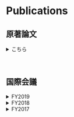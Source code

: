 # Publications

## 原著論文
<details>
<summary>こちら</summary>
<div>

3. "Write-error rate of nanoscale magnetic tunnel junctions in the precessional regime",<br>
    Takaharu Saino, Shun Kanai, **Motoya Shinozaki**, Butsurin Jinnai, Hideo Sato, Shunsuke Fukami, and Hideo Ohno,<br>
    Applied Physics Letters 115, 142406 (2019).<br><br>

2. "Free-layer Size Dependence of Anisotropy Field in Nanoscale CoFeB/MgO Magnetic Tunnel Junctions"<br>
    **Motoya Shinozaki**, Junta Igarashi, Hideo Sato, and Hideo Ohno,<br>
    Applied Physics Express 11, 043001 (2018).<br><br>

1. "Damping constant in a free layer in nanoscale CoFeB/MgO magnetic tunnel junctions investigated by homodyne-detected ferromagnetic resonance"<br>
    **Motoya Shinozaki**, Eriko Hirayama, Shun Kanai, Hideo Sato, Fumihiro Matsukura, and Hideo Ohno,<br>
    Applied Physics Express 10, 013001 (2017).<br><br>

</div>
</details>
<br><br>

## 国際会議
<details>
<summary>FY2019</summary>
<div>

20. "Write-error rate of nanoscale magnetic tunnel junctions in the precessional regime"<br>
 	Takaharu Saino, Shun Kanai, Motoya Shinozaki, Butsurin Jinnai, Hideo Sato, Shunsuke Fukami, and Hideo Ohno,<br>
 	The 3rd Symposium for The Core Research Clusters for Materials Science and Spintronics, Sendai, Japan,  10-11 Feb. 2020.<br><br>

19. "Ferromagnetic resonance and current induced magnetization switching in nanoscale CoFeB/MgO magnetic tunnel junctions"<br>
	Motoya Shinozaki, Junta Igarashi, Justin Llandro, Hideo Sato, Shunsuke Fukami, and Hideo Ohno,<br>
	17th RIEC International Workshop on Spintronics, Sendai, Japan, 3-6 Dec. 2019.<br><br>

18. "Magnetic-field angle dependence of coercivity with and without bias current in nanoscale magnetic tunnel junctions"<br>
	Junta Igarashi, Shun Kanai, Motoya Shinozaki, Justin Llandro, Hideo Sato, Shunsuke Fukami, and Hideo Ohno,<br>
	Purdue-Tohoku Spintronics Workshop II, Lorraine University, Nancy, France, 17-20 September 2019.<br><br> 

17. "Size Dependence of the Influence of Edge Effects in Nanoscale Perpendicular-Anisotropy Magnetic Tunnel Junctions"<br>
 	Junta Igarashi, Motoya Shinozaki, Justin Llandro, Shunsuke Fukami, Hideo Sato, and Hideo Ohno,<br>
	York-Tohoku-Kaiserslautern Research Symposium on "New Concept Spintronics Devices", York University, York, British, 12-14 June 2019. (Invited)<br><br>

</div>
</details>

<details>
<summary>FY2018</summary>
<div>

16. "Size Dependence of the Influence of Edge Effects in Nanoscale Perpendicular-Anisotropy Magnetic Tunnel Junctions"<br>
	Motoya Shinozaki, Junta Igarashi, Justin Llandro, Shunsuke Fukami, Hideo Sato, and Hideo Ohno,<br>
	The 2nd Symposium for World Leading Research Centers, Sendai International Center, Sendai, Japan, 15-17 Feb. 2019. (Invited)<br><br>

15. "Asymmetric distortion of astroid curve with current bias in nanoscale magnetic tunnel junction"<br>
	Junta Igarashi, Shun Kanai, Motoya Shinozaki, Justin Llandro, Hideo Sato, Shunsuke Fukami, and Hideo Ohno,<br>
	2019 Joint MMM-Intermag Conference, Washington, USA, Jan. 14-18. 2019.<br><br>

14. "Edge state of nanoscale magnetic tunnel junctions proved by spin-wave resonance"<br>
	Motoya Shinozaki, Takaaki Dohi, Junta Igarashi, Justin Llandro, Shun Kanai, Shunsuke Fukami, Hideo Sato, and Hideo. Ohno,<br> 
	2019 Joint MMM-Intermag Conference, Washington, USA, Jan. 14-18. 2019.<br><br>

13. "Effects of free layer size on magnetic properties and current induced magnetization switching in nanoscale CoFeB/MgO magnetic tunnel junctions"<br>
	Junta Igarashi, Motoya Shinozaki, Justin Llandro, Hideo Sato, Shunsuke Fukami, and Hideo Ohno,<br>
	16th RIEC International Workshop on Spintronics, Sendai, Japan, 9-12 Jan. 2019.<br><br>

12. "Influence on magnetization switching of edge effects in nano-scale perpendicular-anisotropy CoFeB/MgO magnetic tunnel junctions"<br>
	Junta Igarashi, Justin Llandro, Motoya Shinozaki, Hideo Sato, Shunsuke Fukami, and Hideo Ohno,<br>
	10th International Conference on Physics and Applications of Spin-Related Phenomena in Solids, Linz, Austria, 5-9 Aug. 2018.<br><br>

11. "Dependence of magnetic anisotropy on free-layer size in nanoscale magnetic tunnel junctions"<br>
	Junta Igarashi, Motoya Shinozaki, Justin Llandro, Hideo Sato, and Hideo Ohno,<br>
	7th Workshop of the Core-to-Core Project Tohoku-York-Kaiserslautern New concepts for future spintronic devices, Kaiserslautern, Germany, 28-30 May 2018.<br><br>

10. "Effect of Free-layer size on magnetic properties in nanoscale magnetic tunnel junctions"<br>
	Motoya Shinozaki, Junta Igarashi, Hideo Sato, and Hideo Ohno,<br>
	Intermag 2018, Singapore, 23-27 April 2018.<br><br>
</div>
</details>

<details>
<summary>FY2017</summary>
<div>

9. "Effect of free layer size on magnetic anisotropy in nanoscale CoFeB/MgO magnetic tunnel junctions"<br>
	Motoya Shinozaki, Junta Igarashi, Hideo Sato, and Hideo Ohno,<br>
	15th RIEC International Workshop on Spintronics, Sendai, Japan, 13-19 December 2017.<br><br>

8. "Damping constant in nanoscale magnetic tunnel junctions with perpendicular easy axis determined by ferromagnetic resonance under perpendicular magnetic fields"<br>
	Motoya Shinozaki, Shun Kanai, Eli Cristopher I. Enobio, Hideo Sato, Fumihiro Matsukura, and Hideo Ohno,<br>
	York-Tohoku Summer School in Spintronics, York, British, 26-28 July 2017.<br><br>

7. "Homodyne-detected ferromagnetic resonance in nanoscale magnetic tunnel junction under perpendicular magnetic fields"<br>
	Motoya Shinozaki, Shun Kanai, Hideo Sato, Fumihiro Matsukura, and Hideo Ohno,<br>
	Regensburg-Tohoku Workshop on Solid-State Physics and Spintronics, Zao, Japan, 28-30 March 2017.<br><br>

6. "Junction size dependence of damping constants of CoFeB in magnetic tunnel junctions"<br>
	Motoya Shinozaki, Eriko Hirayama, Shun Kanai, Hideo Sato, Fumihiro Matsukura, and Hideo Ohno,<br>
	International School on Spintronics and Spin-Orbitronics, Hakata, Japan, 16-17 December 2016.<br><br>

5. "Thermal Agitation and Speed of Switching in Electric-field Induced Magnetization Reversal of CoFeB/MgO Magnetic Tunnel Junctions"<br>
	Shun Kanai, Yoshinobu Nakatani, Motoya Shinozaki, Hideo Sato, Fumihiro Matsukura, and Hideo Ohno,<br>
	14th RIEC workshop on spintronics, Sendai, Japan, 17-19 November 2016. (invited)<br><br>

4. "Homodyne-detected ferromagnetic resonance spectra of CoFeB with perpendicular easy axis under perpendicular magnetic fields"<br>
	Motoya Shinozaki, Eriko Hirayama, Shun Kanai, Hideo Sato, Fumihiro Matsukura, and Hideo Ohno,<br>
	14th RIEC workshop on spintronics, Sendai, Japan, 17-19 November 2016.<br><br>

3. "Damping constant of nanoscale CoFeB determined from magnetic tunnel junction with orthogonal magnetization directions"<br>
	Motoya Shinozaki, Eriko Hirayama, Shun Kanai, Hideo Sato, Fumihiro Matsukura, and Hideo Ohno,<br><br>
	2016 Joint Seminar: Tohoku University - University of York Prospect of Future Spintronics from physics to devices, Sendai, Japan, 29-30 August 2016.<br><br>

2. "Damping constant of free layer in nanoscale magnetic tunnel junction"<br>
	Motoya Shinozaki, Eriko Hirayama, Shun Kanai, Hideo Sato, Fumihiro Matsukura, and Hideo Ohno,<br>
	9th International Conference on Physics and Applications of Spin-Related Phenomena in Solids, Kobe, Japan, 8-11 August 2016.<br><br> 

1. "Evaluation of damping constant in a nanoscale magnetic tunnel junction by homodyne-detected ferromagnetic resonance"<br>
	Motoya Shinozaki, Eriko Hirayama, Shun Kanai, Hideo Sato, Fumihiro Matsukura, and Hideo Ohno,<br>
	3rd Workshop of the Core-to-Core Project Tohoku-York-Kaiserslautern New concepts for future spintronic devices, Kaiserslautern, Germany, 22-24 June 2016.<br><br>
    
</div>
</detail>

<br><br>

## 国内会議・研究会等


## [Topに戻る](https://motoyashinozaki.github.io/minidora/)